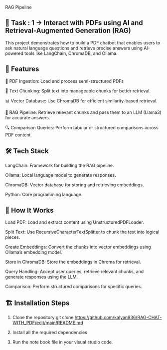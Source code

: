  RAG Pipeline
## 🧠 Task : 1 -> Interact with PDFs using AI and Retrieval-Augmented Generation (RAG)
This project demonstrates how to build a PDF chatbot that enables users to ask natural language questions and retrieve precise answers using AI-powered tools like LangChain, ChromaDB, and Ollama.


## 🚀 Features
📄 PDF Ingestion: Load and process semi-structured PDFs

🧩 Text Chunking: Split text into manageable chunks for better retrieval.

📊 Vector Database: Use ChromaDB for efficient similarity-based retrieval.

🤖 RAG Pipeline: Retrieve relevant chunks and pass them to an LLM (Llama3) for accurate answers.

🔍 Comparison Queries: Perform tabular or structured comparisons across PDF content.

## 🛠️ Tech Stack
LangChain: Framework for building the RAG pipeline.

Ollama: Local language model to generate responses.

ChromaDB: Vector database for storing and retrieving embeddings.

Python: Core programming language.

## 🧩 How It Works
Load PDF: Load and extract content using UnstructuredPDFLoader.

Split Text: Use RecursiveCharacterTextSplitter to chunk the text into logical pieces.

Create Embeddings: Convert the chunks into vector embeddings using Ollama’s embedding model.

Store in ChromaDB: Store the embeddings in Chroma for retrieval.

Query Handling: Accept user queries, retrieve relevant chunks, and generate responses using the LLM.

Comparison: Perform structured comparisons for specific queries.

## 🏗️ Installation Steps

1. Clone the repository:git clone https://github.com/kalyan936/RAG-CHAT-WITH_PDF/edit/main/README.md

2. Install all the required dependencies

3. Run the note book file in your visual studio code.


